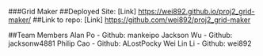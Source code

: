 ###Grid Maker
##Deployed Site: [Link] https://wei892.github.io/proj2_grid-maker/ 
##Link to repo: [Link] https://github.com/wei892/proj2_grid-maker


##Team Members
Alan Po - Github: mankeipo 
Jackson Wu - Github: jacksonw4881 
Philip Cao - Github: ALostPocky 
Wei Lin Li - Github: wei892
